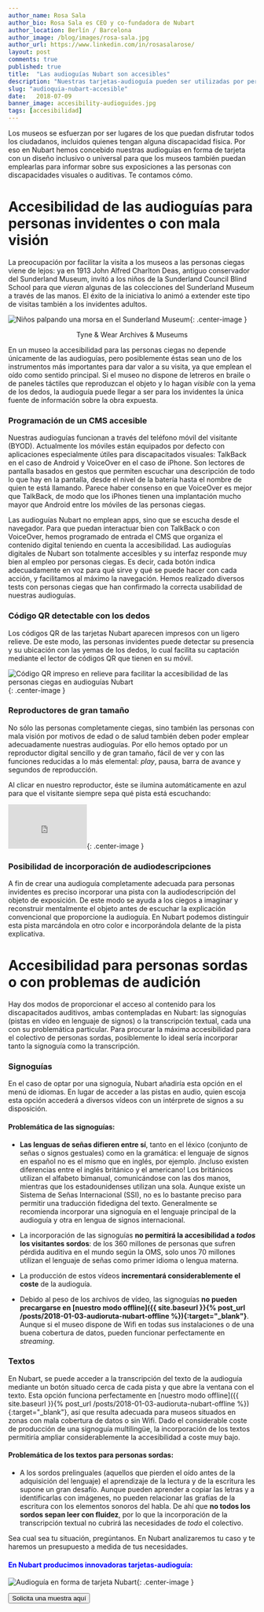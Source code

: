 ```yaml
---
author_name: Rosa Sala
author_bio: Rosa Sala es CEO y co-fundadora de Nubart
author_location: Berlín / Barcelona
author_image: /blog/images/rosa-sala.jpg
author_url: https://www.linkedin.com/in/rosasalarose/
layout: post
comments: true
published: true
title:  "Las audioguías Nubart son accesibles"
description: "Nuestras tarjetas-audioguía pueden ser utilizadas por personas ciegas, sordas o con dificultades de visión."
slug: "audioquia-nubart-accesible"
date:   2018-07-09
banner_image: accesibility-audioguides.jpg
tags: [accesibilidad]
---
```


Los museos se esfuerzan por ser lugares de los que puedan disfrutar todos los ciudadanos, incluidos quienes tengan alguna discapacidad física. 
Por eso en Nubart hemos concebido nuestras audioguías en forma de tarjeta con un diseño inclusivo o universal para que los museos también puedan emplearlas para informar sobre sus exposiciones a las personas con discapacidades visuales o auditivas. Te contamos cómo.  

<!--more-->
# Accesibilidad de las audioguías para personas invidentes o con mala visión

La preocupación por facilitar la visita a los museos a las personas ciegas viene de lejos: ya en 1913 John Alfred Charlton Deas, antiguo conservador del Sunderland Museum, invitó a los niños de la Sunderland Council Blind School para que *vieran* algunas de las colecciones del Sunderland Museum a través de las manos. El éxito de la iniciativa lo animó a extender este tipo de visitas también a los invidentes adultos.

![Niños palpando una morsa en el Sunderland Museum]({{site.baseurl}}/images/posts/accesibility-sunderland-museum.jpg){: .center-image }
<center>Tyne & Wear Archives & Museums</center>


En un museo la accesibilidad para las personas ciegas no depende únicamente de las audioguías, pero posiblemente éstas sean uno de los instrumentos más importantes para dar valor a su visita, ya que emplean el oído como sentido principal. Si el museo no dispone de letreros en braile o de paneles táctiles que reproduzcan el objeto y lo hagan *visible* con la yema de los dedos, la audioguía puede llegar a ser para los invidentes la única fuente de información sobre la obra expuesta. 

### Programación de un CMS accesible
Nuestras audioguías funcionan a través del teléfono móvil del visitante (BYOD). Actualmente los móviles están equipados por defecto con aplicaciones especialmente útiles para discapacitados visuales: TalkBack en el caso de Android y VoiceOver en el caso de iPhone. Son lectores de pantalla basados en gestos que permiten escuchar una descripción de todo lo que hay en la pantalla, desde el nivel de la batería hasta el nombre de quien te está llamando. Parece haber consenso en que VoiceOver es mejor que TalkBack, de modo que los iPhones tienen una implantación mucho mayor que Android entre los móviles de las personas ciegas. 

Las audioguías Nubart no emplean apps, sino que se escucha desde el navegador. Para que puedan interactuar bien con TalkBack o con VoiceOver, hemos programado de entrada el CMS que organiza el contenido digital teniendo en cuenta la accesibilidad. Las audioguías digitales de Nubart son totalmente accesibles y su interfaz responde muy bien al empleo por personas ciegas. Es decir, cada botón indica adecuadamente en voz para qué sirve y qué se puede hacer con cada acción, y facilitamos al máximo la navegación. Hemos realizado diversos tests con personas ciegas que han confirmado la correcta usabilidad de nuestras audioguías. 

### Código QR detectable con los dedos

Los códigos QR de las tarjetas Nubart aparecen impresos con un ligero relieve. De este modo, las personas invidentes puede detectar su presencia y su ubicación con las yemas de los dedos, lo cual facilita su captación mediante el lector de códigos QR que tienen en su móvil. 

![Código QR impreso en relieve para facilitar la accesibilidad de las personas ciegas en audioguías Nubart]({{site.baseurl}}/images/posts/qr-code-nubart-visually-impaired.jpg){: .center-image }


### Reproductores de gran tamaño
No sólo las personas completamente ciegas, sino también las personas con mala visión por motivos de edad o de salud también deben poder emplear adecuadamente nuestras audioguías. Por ello hemos optado por un reproductor digital sencillo y de gran tamaño, fácil de ver y con las funciones reducidas a lo más elemental: *play*, pausa, barra de avance y segundos de reproducción. 

Al clicar en nuestro reproductor, éste se ilumina automáticamente en azul para que el visitante siempre sepa qué pista está escuchando: 

<iframe src="https://player.vimeo.com/video/279029578" width="160" height="90" frameborder="0" allowfullscreen></iframe>{: .center-image }


### Posibilidad de incorporación de audiodescripciones
A fin de crear una audioguía completamente adecuada para personas invidentes es preciso incorporar una pista con la audiodescripción del objeto de exposición. De este modo se ayuda a los ciegos a imaginar y reconstruir mentalmente el objeto antes de escuchar la explicación convencional que proporcione la audioguía. En Nubart podemos distinguir esta pista marcándola en otro color e incorporándola delante de la pista explicativa.

# Accesibilidad para personas sordas o con problemas de audición
Hay dos modos de proporcionar el acceso al contenido para los discapacitados auditivos, ambas contempladas en Nubart: las signoguías (pistas en vídeo en lenguaje de signos) o la transcripción textual, cada una con su problemática particular. Para procurar la máxima accesibilidad para el colectivo de personas sordas, posiblemente lo ideal sería incorporar tanto la signoguía como la transcripción. 
### Signoguías
En el caso de optar por una signoguía, Nubart añadiría esta opción en el menú de idiomas. En lugar de acceder a las pistas en audio, quien escoja esta opción accederá a diversos vídeos con un intérprete de signos a su disposición. 
#### Problemática de las signoguías:
* **Las lenguas de señas difieren entre sí**, tanto en el léxico (conjunto de señas o signos gestuales) como en la gramática: el lenguaje de signos en español no es el mismo que en inglés, por ejemplo. ¡Incluso existen diferencias entre el inglés británico y el americano! Los británicos utilizan el alfabeto bimanual, comunicándose con las dos manos, mientras que los estadounidenses utilizan una sola. Aunque existe un Sistema de Señas Internacional (SSI), no es lo bastante preciso para permitir una traducción fidedigna del texto. Generalmente se recomienda incorporar una signoguía en el lenguaje principal de la audioguía y otra en lengua de signos internacional. 

* La incorporación de las signoguías **no permitirá la accesibilidad a *todos* los visitantes sordos**: de los 360 millones de personas que sufren pérdida auditiva en el mundo según la OMS, solo unos 70 millones utilizan el lenguaje de señas como primer idioma o lengua materna. 

* La producción de estos vídeos **incrementará considerablemente el coste** de la audioguía.

* Debido al peso de los archivos de vídeo, las signoguías **no pueden precargarse en [nuestro modo offline]({{ site.baseurl }}{% post_url /posts/2018-01-03-audioruta-nubart-offline %}){:target="_blank"}**. Aunque si el museo dispone de Wifi en todas sus instalaciones o de una buena cobertura de datos, pueden funcionar perfectamente en *streaming*. 

### Textos  
En Nubart, se puede acceder a la transcripción del texto de la audioguía mediante un botón situado cerca de cada pista y que abre la ventana con el texto. Esta opción funciona perfectamente en [nuestro modo offline]({{ site.baseurl }}{% post_url /posts/2018-01-03-audioruta-nubart-offline %}){:target="_blank"}, así que resulta adecuada para museos situados en zonas con mala cobertura de datos o sin Wifi. Dado el considerable coste de producción de una signoguía multilingüe, la incorporación de los textos permitiría ampliar considerablemente la accesibilidad a coste muy bajo. 
#### Problemática de los textos para personas sordas:
* A los sordos prelinguales (aquellos que pierden el oído antes de la adquisición del lenguaje) el aprendizaje de la lectura y de la escritura les supone un gran desafío. Aunque pueden aprender a copiar las letras y a identificarlas con imágenes, no pueden relacionar las grafías de la escritura con los elementos sonoros del habla. De ahí que **no todos los sordos sepan leer con fluidez**, por lo que la incorporación de la transcripción textual no cubrirá las necesidades de *todo* el colectivo. 

Sea cual sea tu situación, pregúntanos. En Nubart analizaremos tu caso y te haremos un presupuesto a medida de tus necesidades. 

#### <font color="blue">En Nubart producimos innovadoras tarjetas-audioguía:</font>

![Audioguía en forma de tarjeta Nubart]({{site.baseurl}}/images/posts/mosaico-proceso-min.jpg){: .center-image }

<form action="../../../../../es">
    <input type="submit" value="Solicita una muestra aquí" />
</form>